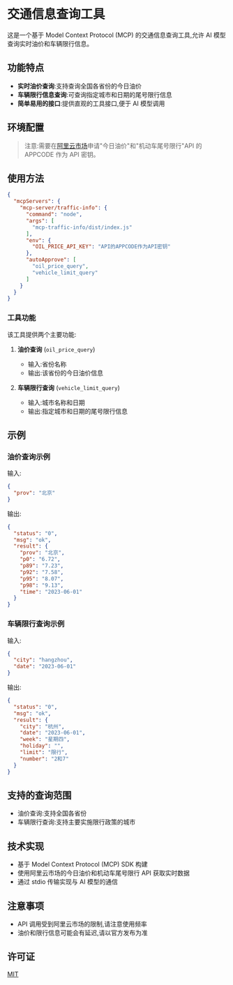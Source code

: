 # 交通信息查询工具

这是一个基于 Model Context Protocol (MCP) 的交通信息查询工具,允许 AI 模型查询实时油价和车辆限行信息。

## 功能特点

- **实时油价查询**:支持查询全国各省份的今日油价
- **车辆限行信息查询**:可查询指定城市和日期的尾号限行信息
- **简单易用的接口**:提供直观的工具接口,便于 AI 模型调用

## 环境配置

> 注意:需要在[阿里云市场](https://market.aliyun.com/)申请"今日油价"和"机动车尾号限行"API 的 APPCODE 作为 API 密钥。

## 使用方法

```json
{
  "mcpServers": {
    "mcp-server/traffic-info": {
      "command": "node",
      "args": [
        "mcp-traffic-info/dist/index.js"
      ],
      "env": {
        "OIL_PRICE_API_KEY": "API的APPCODE作为API密钥"
      },
      "autoApprove": [
        "oil_price_query",
        "vehicle_limit_query"
      ]
    }
  }
}
```

### 工具功能

该工具提供两个主要功能:

1. **油价查询** (`oil_price_query`)
   - 输入:省份名称
   - 输出:该省份的今日油价信息

2. **车辆限行查询** (`vehicle_limit_query`)
   - 输入:城市名称和日期
   - 输出:指定城市和日期的尾号限行信息

## 示例

### 油价查询示例

输入:
```json
{
  "prov": "北京"
}
```

输出:
```json
{
  "status": "0",
  "msg": "ok",
  "result": {
    "prov": "北京",
    "p0": "6.72",
    "p89": "7.23",
    "p92": "7.58",
    "p95": "8.07",
    "p98": "9.13",
    "time": "2023-06-01"
  }
}
```

### 车辆限行查询示例

输入:
```json
{
  "city": "hangzhou",
  "date": "2023-06-01"
}
```

输出:
```json
{
  "status": "0",
  "msg": "ok",
  "result": {
    "city": "杭州",
    "date": "2023-06-01",
    "week": "星期四",
    "holiday": "",
    "limit": "限行",
    "number": "2和7"
  }
}
```

## 支持的查询范围

- 油价查询:支持全国各省份
- 车辆限行查询:支持主要实施限行政策的城市

## 技术实现

- 基于 Model Context Protocol (MCP) SDK 构建
- 使用阿里云市场的今日油价和机动车尾号限行 API 获取实时数据
- 通过 stdio 传输实现与 AI 模型的通信

## 注意事项

- API 调用受到阿里云市场的限制,请注意使用频率
- 油价和限行信息可能会有延迟,请以官方发布为准

## 许可证

[MIT](LICENSE)